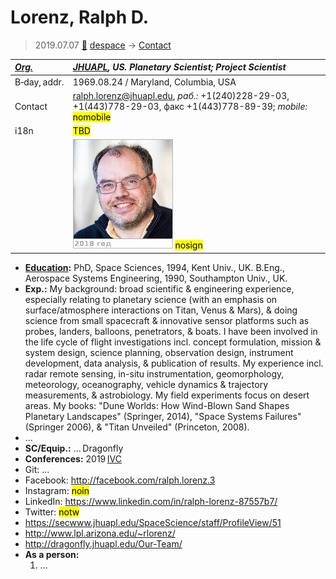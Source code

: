 # Lorenz, Ralph D.
> 2019.07.07 [🚀](../index/index.md) [despace](index.md) → [Contact](contact.md)

|*[Org.](contact.md)*|*[JHUAPL](zz_jhuapl.md), US. Planetary Scientist; Project Scientist*|
|:--|:--|
|B‑day, addr.|1969.08.24 / Maryland, Columbia, USA|
|Contact|<ralph.lorenz@jhuapl.edu>, *раб.:* +1(240)228-29-03, +1(443)778-29-03, факс +1(443)778-89-39; *mobile:* <mark>nomobile</mark>|
|i18n|<mark>TBD</mark>|
||[![](f/contact/l/lorenz1_photo_thumb.jpg)](f/contact/l/lorenz1_photo.jpg) <mark>nosign</mark>|

   - **[Education](edu.md):** PhD, Space Sciences, 1994, Kent Univ., UK. B.Eng., Aerospace Systems Engineering, 1990, Southampton Univ., UK.
   - **Exp.:** My background: broad scientific & engineering experience, especially relating to planetary science (with an emphasis on surface/atmosphere interactions on Titan, Venus & Mars), & doing science from small spacecraft & innovative sensor platforms such as probes, landers, balloons, penetrators, & boats. I have been involved in the life cycle of flight investigations incl. concept formulation, mission & system design, science planning, observation design, instrument development, data analysis, & publication of results. My experience incl. radar remote sensing, in-situ instrumentation, geomorphology, meteorology, oceanography, vehicle dynamics & trajectory measurements, & astrobiology. My field experiments focus on desert areas. My books: "Dune Worlds: How Wind-Blown Sand Shapes Planetary Landscapes" (Springer, 2014),  "Space Systems Failures" (Springer 2006), & "Titan Unveiled" (Princeton, 2008).
   - …
   - **SC/Equip.:** … Dragonfly
   - **Conferences:** 2019 [IVC](ivc_2019.md)
   - Git: …
   - Facebook: <http://facebook.com/ralph.lorenz.3>
   - Instagram: <mark>noin</mark>
   - LinkedIn: <https://www.linkedin.com/in/ralph-lorenz-87557b7/>
   - Twitter: <mark>notw</mark>
   - <https://secwww.jhuapl.edu/SpaceScience/staff/ProfileView/51>
   - <http://www.lpl.arizona.edu/~rlorenz/>
   - <http://dragonfly.jhuapl.edu/Our-Team/>
   - **As a person:**
      1. …
